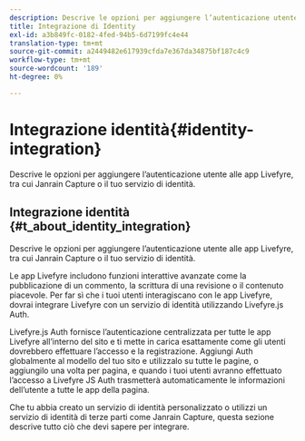 ```yaml
---
description: Descrive le opzioni per aggiungere l’autenticazione utente alle app Livefyre, tra cui Janrain Capture o il tuo servizio di identità.
title: Integrazione di Identity
exl-id: a3b849fc-0182-4fed-94b5-6d7199fc4e44
translation-type: tm+mt
source-git-commit: a2449482e617939cfda7e367da34875bf187c4c9
workflow-type: tm+mt
source-wordcount: '189'
ht-degree: 0%

---
```


# Integrazione identità{#identity-integration}

Descrive le opzioni per aggiungere l’autenticazione utente alle app Livefyre, tra cui Janrain Capture o il tuo servizio di identità.

## Integrazione identità {#t_about_identity_integration}

Descrive le opzioni per aggiungere l’autenticazione utente alle app Livefyre, tra cui Janrain Capture o il tuo servizio di identità.

Le app Livefyre includono funzioni interattive avanzate come la pubblicazione di un commento, la scrittura di una revisione o il contenuto piacevole. Per far sì che i tuoi utenti interagiscano con le app Livefyre, dovrai integrare Livefyre con un servizio di identità utilizzando Livefyre.js Auth.

Livefyre.js Auth fornisce l’autenticazione centralizzata per tutte le app Livefyre all’interno del sito e ti mette in carica esattamente come gli utenti dovrebbero effettuare l’accesso e la registrazione. Aggiungi Auth globalmente al modello del tuo sito e utilizzalo su tutte le pagine, o aggiungilo una volta per pagina, e quando i tuoi utenti avranno effettuato l’accesso a Livefyre JS Auth trasmetterà automaticamente le informazioni dell’utente a tutte le app della pagina.

Che tu abbia creato un servizio di identità personalizzato o utilizzi un servizio di identità di terze parti come Janrain Capture, questa sezione descrive tutto ciò che devi sapere per integrare.
